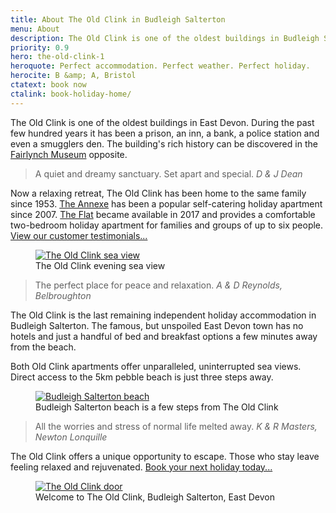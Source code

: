 ```yaml
---
title: About The Old Clink in Budleigh Salterton
menu: About
description: The Old Clink is one of the oldest buildings in Budleigh Salterton, East Devon, UK. It was a prison and an inn before becoming a relaxing retreat.
priority: 0.9
hero: the-old-clink-1
heroquote: Perfect accommodation. Perfect weather. Perfect holiday.
herocite: B &amp; A, Bristol
ctatext: book now
ctalink: book-holiday-home/
---
```


The Old Clink is one of the oldest buildings in East Devon. During the past few hundred years it has been a prison, an inn, a bank, a police station and even a smugglers den. The building's rich history can be discovered in the [Fairlynch Museum](http://fairlynchmuseum.uk/) opposite.

> A quiet and dreamy sanctuary. Set apart and special.
<cite>D &amp; J Dean</cite>

Now a relaxing retreat, The Old Clink has been home to the same family since 1953. [The Annexe]([root]apartment-1-annexe/) has been a popular self-catering holiday apartment since 2007. [The Flat]([root]apartment-2-flat/) became available in 2017 and provides a comfortable two-bedroom holiday apartment for families and groups of up to six people. [View our customer testimonials...]([root]about-old-clink/testimonials/)

<figure>

  <a href="[root]images/flat-balcony-1.jpg" class="progressive replace">
    <img src="[root]images/preview/flat-balcony-1.jpg" alt="The Old Clink sea view" class="preview" />
  </a>

  <figcaption>The Old Clink evening sea view</figcaption>

</figure>

> The perfect place for peace and relaxation.
<cite>A &amp; D Reynolds, Belbroughton</cite>

The Old Clink is the last remaining independent holiday accommodation in Budleigh Salterton. The famous, but unspoiled East Devon town has no hotels and just a handful of bed and breakfast options a few minutes away from the beach.

Both Old Clink apartments offer unparalleled, uninterrupted sea views. Direct access to the 5km pebble beach is just three steps away.

<figure>

  <a href="[root]images/budleigh-beach-6.jpg" class="progressive replace">
    <img src="[root]images/preview/budleigh-beach-6.jpg" alt="Budleigh Salterton beach" class="preview" />
  </a>

  <figcaption>Budleigh Salterton beach is a few steps from The Old Clink</figcaption>

</figure>

> All the worries and stress of normal life melted away.
<cite>K &amp; R Masters, Newton Lonquille</cite>

The Old Clink offers a unique opportunity to escape. Those who stay leave feeling relaxed and rejuvenated. [Book your next holiday today...]([root]book-holiday-home/)

<figure>

  <a href="[root]images/old-clink-1.jpg" class="progressive replace">
    <img src="[root]images/preview/old-clink-1.jpg" alt="The Old Clink door" class="preview" />
  </a>

  <figcaption>Welcome to The Old Clink, Budleigh Salterton, East Devon</figcaption>

</figure>
